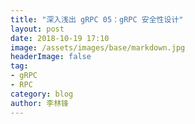 ```yaml
---
title: "深入浅出 gRPC 05：gRPC 安全性设计"
layout: post
date: 2018-10-19 17:10
image: /assets/images/base/markdown.jpg
headerImage: false
tag:
- gRPC
- RPC
category: blog
author: 李林锋
---
```



